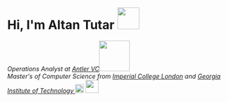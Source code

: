# Hi, I'm Altan Tutar <img src="https://media0.giphy.com/media/bTrTnPMPq8UORCrBWG/giphy.gif?cid=ecf05e4719046wf09sa0jax4vjelw1sgnffkjycweebih8pd&rid=giphy.gif&ct=g" width="50"> 

<p><em>Operations Analyst at <a href="http://www.antler.co">Antler VC</a><img src="https://media3.giphy.com/media/I6Sy5yXhYKKRrmNgg7/giphy.gif?cid=ecf05e47118dte2gtd4bb06mbmwhhxyaq5vdb95j4j3wej5f&rid=giphy.gif&ct=g" width="70"></br>
<em> Master's of Computer Science from <a href="https://www.imperial.ac.uk/">Imperial College London</a>  and <a href="https://www.gatech.edu/"> Georgia Institute of Technology </a> <img src="https://upload.wikimedia.org/wikipedia/commons/thumb/c/c5/Shield_of_Imperial_College_London.svg/1200px-Shield_of_Imperial_College_London.svg.png" width="20"> <img src="https://seeklogo.com/images/G/georgia-tech-buzz-logo-BFC4D7AB68-seeklogo.com.png" width="30">  </p>
